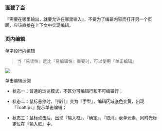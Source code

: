 ### 直截了当

『需要在哪里输出，就要允许在哪里输入』，不要为了编辑内容而打开另一个页面，应该直接在上下文中实现编辑。

### 页内编辑

单字段行内编辑

> 当『易读性』远比『易编辑性』重要时，可以使用『单击编辑』

![](../../../img/direct-1.png)

单击编辑示例

* 状态一：普通的浏览模式，不区分可编辑行和不可编辑行；

* 状态二：鼠标悬停时，『指针』变为『手型』，编辑区域底色变黄，出现『Tooltips』提示单击编辑；

* 状态三：鼠标点击后，出现『输入框』、『确定』、『取消』表单元素，同时光标定位在『输入框』中。
